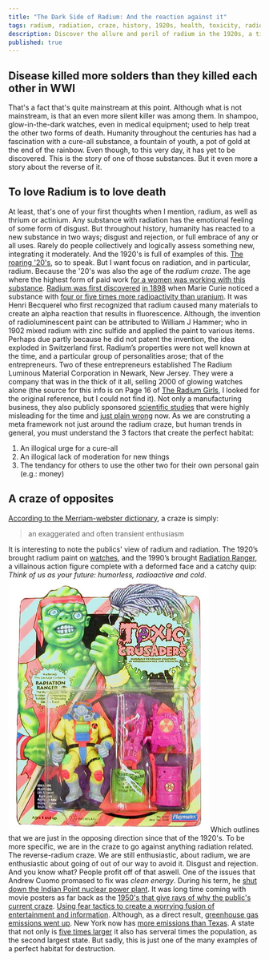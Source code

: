 ```yaml
---
title: "The Dark Side of Radium: And the reaction against it"
tags: radium, radiation, craze, history, 1920s, health, toxicity, radioactive, radium-paint, radium-craze, radioactive-material, environmental-impact, clean-energy, Andrew-Cuomo, Indian-Point, greenhouse-gas-emissions
description: Discover the allure and peril of radium in the 1920s, a time marked by enthusiasm and ignorance. Unveil its dark legacy and the repercussions of the reverse-radium craze in modern times.
published: true
---
```

## Disease killed more solders than they killed each other in WWI
That's a fact that's quite mainstream at this point. Although what is not mainstream, is that an even more silent killer was among them. In shampoo, glow-in-the-dark watches, even in medical equipment; used to help treat the other two forms of death. Humanity throughout the centuries has had a fascination with a cure-all substance, a fountain of youth, a pot of gold at the end of the rainbow. Even though, to this very day, it has yet to be discovered. This is the story of one of those substances. But it even more a story about the reverse of it.
## To love Radium is to love death
At least, that's one of your first thoughts when I mention, radium, as well as thrium or actinium. Any substance with radiation has the emotional feeling of some form of disgust. But throughout history, humanity has reacted to a new substance in two ways; disgust and rejection, or full embrace of any or all uses. Rarely do people collectively and logically assess something new, integrating it moderately. And the 1920's is full of examples of this. [The roaring '20's](https://www.britannica.com/topic/Roaring-Twenties), so to speak. But I want focus on radiation, and in particular, radium. Because the '20's was also the age of the *radium craze*. The age where the highest form of paid work [for a women was working with this substance](https://www.britannica.com/story/radium-girls-the-women-who-fought-for-their-lives-in-a-killer-workplace).  [Radium was first discovered](https://www.britannica.com/science/radium) [in 1898](https://www.nyhistory.org/blogs/get-me-a-radium-highball-new-york-and-the-radium-craze) when Marie Curie noticed a substance with [four or five times more radioactivity than uranium](https://chem.libretexts.org/Courses/Furman_University/CHM101%3A_Chemistry_and_Global_Awareness_(Gordon)/05%3A_Basics_of_Nuclear_Science/5.01%3A_The_Discovery_of_Radiation). It was Henri Becquerel who first recognized that radium caused many materials to create an alpha reaction that results in fluorescence. Although, the invention of radioluminescent paint can be attributed to William J Hammer; who in 1902 mixed radium with zinc sulfide and applied the paint to various items. Perhaps due partly because he did not patent the invention, the idea exploded in Switzerland first. Radium’s properties were not well known at the time, and a particular group of personalities arose; that of the entrepreneurs. Two of these entrepreneurs established The Radium Luminous Material Corporation in Newark, New Jersey. They were a company that was in the thick of it all, selling 2000 of glowing watches alone (the source for this info is on Page 16 of [The Radium Girls](https://catalog.loc.gov/vwebv/search?searchCode=LCCN&searchArg=2016040681&searchType=1&permalink=y), I looked for the original reference, but I could not find it). Not only a manufacturing business, they also publicly sponsored [scientific studies](https://books.google.com/books?id=z9Vy1cL9Y1QC&newbks=1&newbks_redir=0&printsec=frontcover&dq=intitle:radium&hl=en#v=onepage&q&f=true) that were highly misleading for the time and [just plain wrong](https://www.ncbi.nlm.nih.gov/pmc/articles/PMC5535674/) now. As we are construting a meta framework not just around the radium craze, but human trends in general, you must understand the 3 factors that create the perfect habitat:
1. An illogical urge for a cure-all
2. An illogical lack of moderation for new things
3. The tendancy for others to use the other two for their own personal gain (e.g.: money)
## A craze of opposites
[According to the Merriam-webster dictionary](https://www.merriam-webster.com/dictionary/craze), a craze is simply: 
> an exaggerated and often transient enthusiasm

It is interesting to note the publics' view of radium and radiation. The 1920’s brought radium paint on [watches](https://orau.org/health-physics-museum/collection/radioluminescent/watch.html), and the 1990’s brought [Radiation Ranger](https://www.orau.org/health-physics-museum/img/museum/toys/radiation-ranger.jpg), a villainous action figure complete with a deformed face and a catchy quip: *Think of us as your future: humorless, radioactive and cold*. 
![Radation Ranger 1990's toy](/assets/images/radiation-ranger.jpg) Which outlines that we are just in the opposing direction since that of the 1920's. To be more specific, we are in the craze to go against anything radiation related. The reverse-radium craze. We are still enthusiastic, about radium, we are enthusiastic about going of out of our way to avoid it. Disgust and rejection. And you know what? People profit off of that aswell. One of the issues that Andrew Cuomo promased to fix was *clean energy*. During his term, he [shut down the Indian Point nuclear power plant](https://www.theguardian.com/environment/2024/mar/20/nuclear-plant-closure-carbon-emissions-new-york). It was long time coming with movie posters as far back as the [1950's that give rays of why the public's current craze](https://www.orau.org/health-physics-museum/collection/movie-posters/index.html). [Using fear tactics to create a worrying fusion of entertainment and information](https://www.orau.org/blog/museum/four-fun-facts-about-the-atomic-movie-posters-at-oraus-museum-of-radiation-and-radioactivity.html). Although, as a direct result, [greenhouse gas emissions went up](https://manhattan.institute/article/back-from-the-dead-prospects-for-restoring-closed-nuclear-plants-to-operation). New York now has [more emissions than Texas](https://am.jpmorgan.com/content/dam/jpm-am-aem/global/en/insights/eye-on-the-market/electravision-amv.pdf). A state that not only is [five times larger](https://geographyhost.com/texas-vs-new-york/#:~:text=The%20state%20of%20Texas%20is%20nearly%205%20times,%E2%80%93%20around%2054%2C555%20square%20miles%20%28141%2C300%20sq%20km%29) it also has serveral times the population, as the second largest state. But sadly, this is just one of the many examples of a perfect habitat for destruction. 

